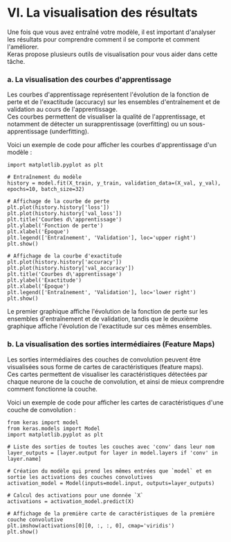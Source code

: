 # VI. La visualisation des résultats

Une fois que vous avez entraîné votre modèle, il est important d'analyser les résultats pour comprendre comment il se 
comporte et comment l'améliorer.  
Keras propose plusieurs outils de visualisation pour vous aider dans cette tâche.


### a. La visualisation des courbes d'apprentissage

Les courbes d'apprentissage représentent l'évolution de la fonction de perte et de l'exactitude (accuracy) sur les 
ensembles d'entraînement et de validation au cours de l'apprentissage.  
Ces courbes permettent de visualiser la qualité de l'apprentissage, et notamment de détecter un surapprentissage 
(overfitting) ou un sous-apprentissage (underfitting).

Voici un exemple de code pour afficher les courbes d'apprentissage d'un modèle :

````jupyterpython
import matplotlib.pyplot as plt

# Entraînement du modèle
history = model.fit(X_train, y_train, validation_data=(X_val, y_val), epochs=10, batch_size=32)

# Affichage de la courbe de perte
plt.plot(history.history['loss'])
plt.plot(history.history['val_loss'])
plt.title('Courbes d\'apprentissage')
plt.ylabel('Fonction de perte')
plt.xlabel('Époque')
plt.legend(['Entraînement', 'Validation'], loc='upper right')
plt.show()

# Affichage de la courbe d'exactitude
plt.plot(history.history['accuracy'])
plt.plot(history.history['val_accuracy'])
plt.title('Courbes d\'apprentissage')
plt.ylabel('Exactitude')
plt.xlabel('Époque')
plt.legend(['Entraînement', 'Validation'], loc='lower right')
plt.show()
````

Le premier graphique affiche l'évolution de la fonction de perte sur les ensembles d'entraînement et de validation, 
tandis que le deuxième graphique affiche l'évolution de l'exactitude sur ces mêmes ensembles.


### b. La visualisation des sorties intermédiaires (Feature Maps)

Les sorties intermédiaires des couches de convolution peuvent être visualisées sous forme de cartes de caractéristiques 
(feature maps).  
Ces cartes permettent de visualiser les caractéristiques détectées par chaque neurone de la couche de convolution, 
et ainsi de mieux comprendre comment fonctionne la couche.

Voici un exemple de code pour afficher les cartes de caractéristiques d'une couche de convolution :

````jupyterpython
from keras import model
from keras.models import Model
import matplotlib.pyplot as plt

# Liste des sorties de toutes les couches avec 'conv' dans leur nom
layer_outputs = [layer.output for layer in model.layers if 'conv' in layer.name]

# Création du modèle qui prend les mêmes entrées que `model` et en sortie les activations des couches convolutives
activation_model = Model(inputs=model.input, outputs=layer_outputs)

# Calcul des activations pour une donnée `X`
activations = activation_model.predict(X)

# Affichage de la première carte de caractéristiques de la première couche convolutive
plt.imshow(activations[0][0, :, :, 0], cmap='viridis')
plt.show()
````
